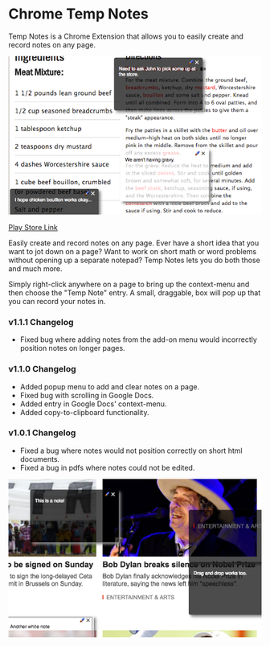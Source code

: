 # Chrome Temp Notes

Temp Notes is a Chrome Extension that allows you to easily create and record notes on any page.

![Application Main Screen 1](/promos/promo_1.png?raw=true "Application Main Screen 1")

[Play Store Link](https://chrome.google.com/webstore/detail/temp-notes/fjibjjlfoommeohieibngebfmganjiib)

Easily create and record notes on any page.
Ever have a short idea that you want to jot down on a page? Want to work on short math or word problems without opening up a separate notepad? Temp Notes lets you do both those and much more.

Simply right-click anywhere on a page to bring up the context-menu and then choose the "Temp Note" entry. A small, draggable, box will pop up that you can record your notes in. 

### v1.1.1 Changelog
- Fixed bug where adding notes from the add-on menu would incorrectly position notes on longer pages.

### v1.1.0 Changelog
- Added popup menu to add and clear notes on a page.
- Fixed bug with scrolling in Google Docs.
- Added entry in Google Docs' context-menu.
- Added copy-to-clipboard functionality. 

### v1.0.1 Changelog
- Fixed a bug where notes would not position correctly on short html documents.
- Fixed a bug in pdfs where notes could not be edited.

![Application Main Screen 2](/promos/promo_2.png?raw=true "Application Main Screen 2")
